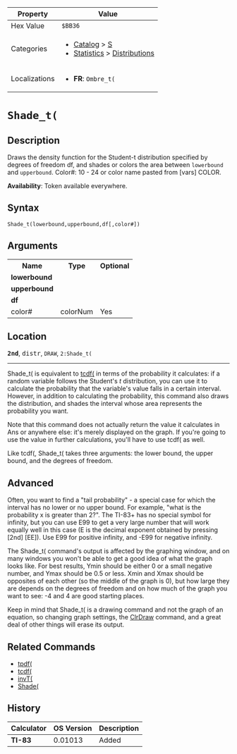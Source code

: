 | Property      | Value |
|---------------|-------|
| Hex Value     | `$BB36`|
| Categories    | <ul><li>[Catalog](<../categories/Catalog.md>) > [S](<../categories/Catalog.md#S>)</li><li>[Statistics](<../categories/Statistics.md>) > [Distributions](<../categories/Statistics.md#Distributions>)</li></ul> |
| Localizations | <ul><li><b>FR</b>: `Ombre_t(`</li></ul> |

# `Shade_t(`

## Description
Draws the density function for the Student-t distribution specified by degrees of freedom df, and shades or colors the area between `lowerbound` and `upperbound`.
Color#: 10 - 24 or color name pasted from [vars] COLOR.


<b>Availability</b>: Token available everywhere.

## Syntax
`Shade_t(lowerbound,upperbound,df[,color#])`

## Arguments
<table>
<tr><th>Name</th><th>Type</th><th>Optional</th></tr>

<tr><td><b>lowerbound</b></td><td></td><td></td></tr>

<tr><td><b>upperbound</b></td><td></td><td></td></tr>

<tr><td><b>df</b></td><td></td><td></td></tr>

<tr><td>color#</td><td>colorNum</td><td>Yes</td></tr>

</table>

## Location
<tt><kbd><b>2nd</b></kbd></tt>, <kbd>distr</kbd>, `DRAW`, `2:Shade_t(`
<hr>

Shade_t( is equivalent to [tcdf(](tcdf\(.md) in terms of the probability it calculates: if a random variable follows the Student's _t_ distribution, you can use it to calculate the probability that the variable's value falls in a certain interval. However, in addition to calculating the probability, this command also draws the distribution, and shades the interval whose area represents the probability you want.

Note that this command does not actually return the value it calculates in Ans or anywhere else: it's merely displayed on the graph. If you're going to use the value in further calculations, you'll have to use tcdf( as well.

Like tcdf(, Shade_t( takes three arguments: the lower bound, the upper bound, and the degrees of freedom.

## Advanced

Often, you want to find a "tail probability" - a special case for which the interval has no lower or no upper bound. For example, "what is the probability x is greater than 2?". The TI-83+ has no special symbol for infinity, but you can use E99 to get a very large number that will work equally well in this case (E is the decimal exponent obtained by pressing [2nd] [EE]). Use E99 for positive infinity, and -E99 for negative infinity.

The Shade_t( command's output is affected by the graphing window, and on many windows you won't be able to get a good idea of what the graph looks like. For best results, Ymin should be either 0 or a small negative number, and Ymax should be 0.5 or less. Xmin and Xmax should be opposites of each other (so the middle of the graph is 0), but how large they are depends on the degrees of freedom and on how much of the graph you want to see: -4 and 4 are good starting places.

Keep in mind that Shade_t( is a drawing command and not the graph of an equation, so changing graph settings, the [ClrDraw](ClrDraw.md) command, and a great deal of other things will erase its output.

## Related Commands

*   [tpdf(](tpdf\(.md)
*   [tcdf(](tcdf\(.md)
*   [invT(](invT\(.md)
*   [Shade(](Shade\(.md)

## History
| Calculator | OS Version | Description |
|------------|------------|-------------|
| <b>TI-83</b> | 0.01013 | Added |


